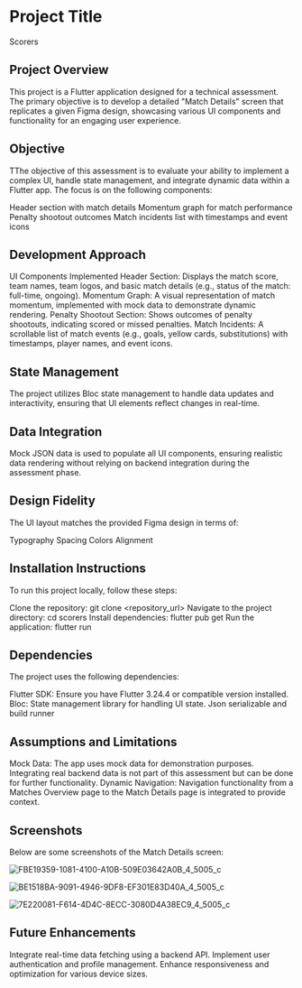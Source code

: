 
# Project Title
Scorers
## Project Overview
This project is a Flutter application designed for a technical assessment. The primary objective is to develop a detailed "Match Details" screen that replicates a given Figma design, showcasing various UI components and functionality for an engaging user experience.

## Objective
TThe objective of this assessment is to evaluate your ability to implement a complex UI, handle state management, and integrate dynamic data within a Flutter app. The focus is on the following components:

Header section with match details
Momentum graph for match performance
Penalty shootout outcomes
Match incidents list with timestamps and event icons

## Development Approach
UI Components Implemented
Header Section: Displays the match score, team names, team logos, and basic match details (e.g., status of the match: full-time, ongoing).
Momentum Graph: A visual representation of match momentum, implemented with mock data to demonstrate dynamic rendering.
Penalty Shootout Section: Shows outcomes of penalty shootouts, indicating scored or missed penalties.
Match Incidents: A scrollable list of match events (e.g., goals, yellow cards, substitutions) with timestamps, player names, and event icons.

## State Management
The project utilizes Bloc state management to handle data updates and interactivity, ensuring that UI elements reflect changes in real-time.

## Data Integration
Mock JSON data is used to populate all UI components, ensuring realistic data rendering without relying on backend integration during the assessment phase.

## Design Fidelity
The UI layout matches the provided Figma design in terms of:

Typography
Spacing
Colors
Alignment

## Installation Instructions
To run this project locally, follow these steps:

Clone the repository: git clone <repository_url>
Navigate to the project directory: cd scorers
Install dependencies: flutter pub get
Run the application: flutter run

## Dependencies
The project uses the following dependencies:

Flutter SDK: Ensure you have Flutter 3.24.4 or compatible version installed.
Bloc: State management library for handling UI state.
Json serializable and build runner

## Assumptions and Limitations
Mock Data: The app uses mock data for demonstration purposes. Integrating real backend data is not part of this assessment but can be done for further functionality.
Dynamic Navigation: Navigation functionality from a Matches Overview page to the Match Details page is integrated to provide context.

## Screenshots

Below are some screenshots of the Match Details screen:

![FBE19359-1081-4100-A10B-509E03642A0B_4_5005_c](https://github.com/user-attachments/assets/b25fc4c9-1100-41e3-a284-5c85a8b9bb9b)

![BE1518BA-9091-4946-9DF8-EF301E83D40A_4_5005_c](https://github.com/user-attachments/assets/59c430a7-70d1-43b5-b57e-931cd3d5b4ae)

![7E220081-F614-4D4C-8ECC-3080D4A38EC9_4_5005_c](https://github.com/user-attachments/assets/0d2a025d-c2f4-4fd4-ae38-7bd1140d7928)

## Future Enhancements
Integrate real-time data fetching using a backend API.
Implement user authentication and profile management.
Enhance responsiveness and optimization for various device sizes.
